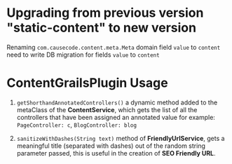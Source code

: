 # Upgrading from previous version "static-content" to new version
Renaming `com.causecode.content.meta.Meta` domain field `value` to `content` need to write DB migration for fields `value` to `content`

# ContentGrailsPlugin Usage

1. `getShorthandAnnotatedControllers()` a dynamic method added to the metaClass of the **ContentService**, which gets the list of all the
    controllers that have been assigned an annotated value for example: `PageController: c`, `BlogController: blog`
     
2. `sanitizeWithDashes(String text)` method of **FriendlyUrlService**, gets a meaningful title (separated with dashes) out of the random
    string parameter passed, this is useful in the creation of **SEO Friendly URL**.
